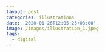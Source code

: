 ```yaml
---
layout: post
categories: illustrations
date: '2020-01-26T12:05:23+03:00'
image: /images/illustration_1.jpeg
tags:
  - digital
---
```

